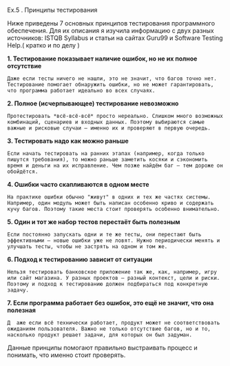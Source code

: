 Ex.5 .
Принципы тестирования

Ниже приведены 7 основных принципов тестирования программного обеспечения. Для их описания я изучила информацию с двух разных источников: ISTQB Syllabus и статьи на сайтах Guru99 и Software Testing Help.( кратко и по делу )

**1. Тестирование показывает наличие ошибок, но не их полное отсутствие**

    Даже если тесты ничего не нашли, это не значит, что багов точно нет. Тестирование помогает обнаружить ошибки, но не может гарантировать, что программа работает идеально во всех случаях.

**2. Полное (исчерпывающее) тестирование невозможно**

    Протестировать *всё-всё-всё* просто нереально. Слишком много возможных комбинаций, сценариев и входных данных. Поэтому выбираются самые важные и рисковые случаи — именно их и проверяют в первую очередь.

**3. Тестировать надо как можно раньше**

    Если начать тестировать на ранних этапах (например, когда только пишутся требования), то можно раньше заметить косяки и сэкономить время и деньги на их исправление. Чем позже найдём баг — тем дороже он обойдётся.

**4. Ошибки часто скапливаются в одном месте**

    На практике ошибки обычно "живут" в одних и тех же частях системы. Например, один модуль может быть написан особенно криво и содержать кучу багов. Поэтому такие места стоит проверять особенно внимательно.

**5. Один и тот же набор тестов перестаёт быть полезным**

    Если постоянно запускать одни и те же тесты, они перестают быть эффективными — новые ошибки уже не ловят. Нужно периодически менять и улучшать тесты, чтобы не застрять на одном и том же.

**6. Подход к тестированию зависит от ситуации**

    Нельзя тестировать банковское приложение так же, как, например, игру или сайт магазина. У разных проектов — разный контекст, цели и риски. Поэтому и подход к тестированию должен подбираться под конкретную задачу.

**7. Если программа работает без ошибок, это ещё не значит, что она полезная**

    Д  аже если всё технически работает, продукт может не соответствовать ожиданиям пользователя. Важно не только отсутствие багов, но и то, насколько продукт решает задачи, для которых он был задуман.


Данные принципы помогают правильно выстраивать процесс и понимать, что именно стоит проверять.
